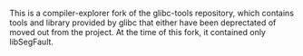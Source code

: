 This is a compiler-explorer fork of the glibc-tools repository, which contains tools and library provided by glibc that
either have been deprectated of moved out from the project. At the time of this fork, it contained only libSegFault.
